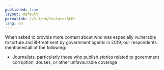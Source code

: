 ```yaml
---
published: true
layout: default
permalink: /v3_1/en/torture/SLB/
lang: en
---
```

When asked to provide more context about who was especially vulnerable to torture and ill-treatment by government agents in 2019, our respondents mentioned all of the following: 

- Journalists, particularly those who publish stories related to government corruption, abuses, or other unfavourable coverage
